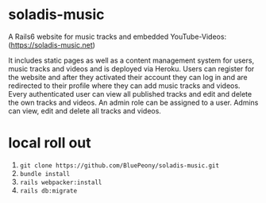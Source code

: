 # soladis-music

A Rails6 website for music tracks and embedded YouTube-Videos: (https://soladis-music.net) 

It includes static pages as well as a content management system for users, music tracks and videos and is deployed via Heroku. 
Users can register for the website and after they activated their account they can log in and are redirected to their profile where they can add music tracks and videos. <br>
Every authenticated user can view all published tracks and edit and delete the own tracks and videos. An admin role can be assigned to a user. Admins can view, edit and delete all tracks and videos. 

# local roll out
1. ```git clone https://github.com/BluePeony/soladis-music.git```
2. ```bundle install```
3. ```rails webpacker:install```
4. ```rails db:migrate```

